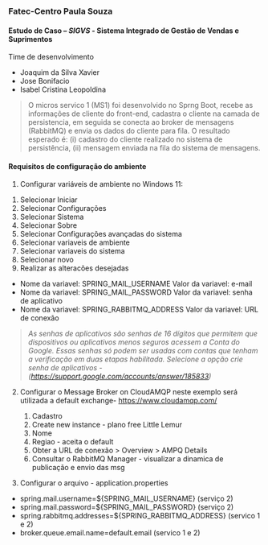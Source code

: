 ### Fatec-Centro Paula Souza
#### Estudo de Caso – _SIGVS_ - Sistema Integrado de Gestão de Vendas e Suprimentos 
Time de desenvolvimento
- Joaquim da Silva Xavier
- Jose Bonifacio
- Isabel Cristina Leopoldina 
> O micros servico 1 (MS1) foi desenvolvido no Sprng Boot, recebe as informações de cliente do front-end, cadastra o cliente na camada de persistencia, em seguida se conecta ao broker de mensagens (RabbitMQ) e envia os dados do cliente para fila. O resultado esperado é: (i) cadastro do cliente realizado no sistema de persistência, (ii) mensagem enviada na fila do sistema de mensagens.

#### Requisitos de configuração do ambiente
1) Configurar variáveis de ambiente no Windows 11:
1.	Selecionar Iniciar
2.	Selecionar Configurações
3.	Selecionar Sistema
4.	Selecionar Sobre
5.	Selecionar Configurações avançadas do sistema
6.	Selecionar variaveis de ambiente
7.	Selecionar variaveis do sistema
8.	Selecionar novo
9.	Realizar as alteracões desejadas
   - Nome da variavel: SPRING_MAIL_USERNAME      Valor da variavel: e-mail
   - Nome da variavel: SPRING_MAIL_PASSWORD      Valor da variavel: senha de aplicativo
   - Nome da variavel: SPRING_RABBITMQ_ADDRESS   Valor da variavel: URL de conexão
> _As senhas de aplicativos são senhas de 16 dígitos que permitem que dispositivos ou aplicativos menos seguros acessem a Conta do Google._
_Essas senhas só podem ser usadas com contas que tenham a verificação em duas etapas habilitada._
_Selecione a opção crie senha de aplicativos - (https://support.google.com/accounts/answer/185833)_
2) Configurar o Message Broker on CloudAMQP neste exemplo será utilizada a default exchange- https://www.cloudamqp.com/
   1. Cadastro
   2. Create new instance - plano free Little Lemur
   3. Nome
   4. Regiao - aceita o default
   5. Obter a URL de conexão > Overview > AMPQ Details
   6. Consultar o RabbitMQ Manager - visualizar a dinamica de publicação e envio das msg
    
3) Configurar o arquivo - application.properties

- spring.mail.username=${SPRING_MAIL_USERNAME} (serviço 2)
- spring.mail.password=${SPRING_MAIL_PASSWORD} (serviço 2)
- spring.rabbitmq.addresses=${SPRING_RABBITMQ_ADDRESS}   (servico 1 e 2)
- broker.queue.email.name=default.email (servico 1 e 2)
